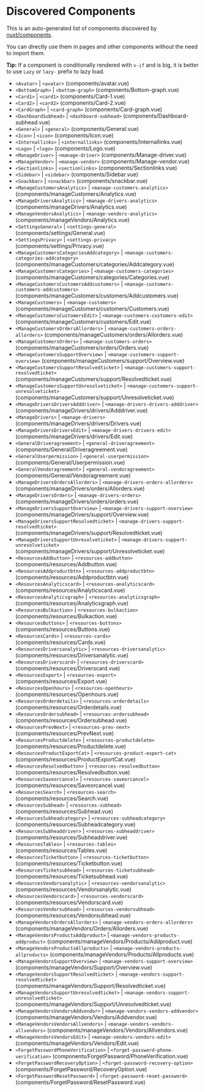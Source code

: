 # Discovered Components

This is an auto-generated list of components discovered by [nuxt/components](https://github.com/nuxt/components).

You can directly use them in pages and other components without the need to import them.

**Tip:** If a component is conditionally rendered with `v-if` and is big, it is better to use `Lazy` or `lazy-` prefix to lazy load.

- `<Avatar>` | `<avatar>` (components/avatar.vue)
- `<BottomGraph>` | `<bottom-graph>` (components/Bottom-graph.vue)
- `<Card1>` | `<card1>` (components/Card-1.vue)
- `<Card2>` | `<card2>` (components/Card-2.vue)
- `<CardGraph>` | `<card-graph>` (components/Card-graph.vue)
- `<DashboardSubhead>` | `<dashboard-subhead>` (components/Dashboard-subhead.vue)
- `<General>` | `<general>` (components/General.vue)
- `<Icon>` | `<icon>` (components/Icon.vue)
- `<Internallinks>` | `<internallinks>` (components/Internallinks.vue)
- `<Logo>` | `<logo>` (components/Logo.vue)
- `<ManageDriver>` | `<manage-driver>` (components/Manage-driver.vue)
- `<ManageVendor>` | `<manage-vendor>` (components/Manage-vendor.vue)
- `<Sectionlinks>` | `<sectionlinks>` (components/Sectionlinks.vue)
- `<Sidebar>` | `<sidebar>` (components/Sidebar.vue)
- `<Snackbar>` | `<snackbar>` (components/snackbar.vue)
- `<ManageCustomersAnalytics>` | `<manage-customers-analytics>` (components/manageCustomers/Analytics.vue)
- `<ManageDriversAnalytics>` | `<manage-drivers-analytics>` (components/manageDrivers/Analytics.vue)
- `<ManageVendorsAnalytics>` | `<manage-vendors-analytics>` (components/manageVendors/Analytics.vue)
- `<SettingsGeneral>` | `<settings-general>` (components/settings/General.vue)
- `<SettingsPrivacy>` | `<settings-privacy>` (components/settings/Privacy.vue)
- `<ManageCustomersCategoriesAddcategory>` | `<manage-customers-categories-addcategory>` (components/manageCustomers/categories/Addcategory.vue)
- `<ManageCustomersCategories>` | `<manage-customers-categories>` (components/manageCustomers/categories/Categories.vue)
- `<ManageCustomersCustomersAddcustomers>` | `<manage-customers-customers-addcustomers>` (components/manageCustomers/customers/Addcustomers.vue)
- `<ManageCustomers>` | `<manage-customers>` (components/manageCustomers/customers/Customers.vue)
- `<ManageCustomersCustomersEdit>` | `<manage-customers-customers-edit>` (components/manageCustomers/customers/Edit.vue)
- `<ManageCustomersOrdersAllorders>` | `<manage-customers-orders-allorders>` (components/manageCustomers/orders/Allorders.vue)
- `<ManageCustomersOrders>` | `<manage-customers-orders>` (components/manageCustomers/orders/Orders.vue)
- `<ManageCustomersSupportOverview>` | `<manage-customers-support-overview>` (components/manageCustomers/support/Overview.vue)
- `<ManageCustomersSupportResolvedticket>` | `<manage-customers-support-resolvedticket>` (components/manageCustomers/support/Resolvedticket.vue)
- `<ManageCustomersSupportUnresolveticket>` | `<manage-customers-support-unresolveticket>` (components/manageCustomers/support/Unresolveticket.vue)
- `<ManageDriversDriversAdddriver>` | `<manage-drivers-drivers-adddriver>` (components/manageDrivers/drivers/Adddriver.vue)
- `<ManageDrivers>` | `<manage-drivers>` (components/manageDrivers/drivers/Drivers.vue)
- `<ManageDriversDriversEdit>` | `<manage-drivers-drivers-edit>` (components/manageDrivers/drivers/Edit.vue)
- `<GeneralDriveragreement>` | `<general-driveragreement>` (components/General/Driveragreement.vue)
- `<GeneralUserpermission>` | `<general-userpermission>` (components/General/Userpermission.vue)
- `<GeneralVendoragreement>` | `<general-vendoragreement>` (components/General/Vendoragreement.vue)
- `<ManageDriversOrdersAllorders>` | `<manage-drivers-orders-allorders>` (components/manageDrivers/orders/Allorders.vue)
- `<ManageDriversOrders>` | `<manage-drivers-orders>` (components/manageDrivers/orders/orders.vue)
- `<ManageDriversSupportOverview>` | `<manage-drivers-support-overview>` (components/manageDrivers/support/Overview.vue)
- `<ManageDriversSupportResolvedticket>` | `<manage-drivers-support-resolvedticket>` (components/manageDrivers/support/Resolvedticket.vue)
- `<ManageDriversSupportUnresolveticket>` | `<manage-drivers-support-unresolveticket>` (components/manageDrivers/support/Unresolveticket.vue)
- `<ResourcesAddbutton>` | `<resources-addbutton>` (components/resources/Addbutton.vue)
- `<ResourcesAddproductbtn>` | `<resources-addproductbtn>` (components/resources/Addproductbtn.vue)
- `<ResourcesAnalyticscard>` | `<resources-analyticscard>` (components/resources/Analyticscard.vue)
- `<ResourcesAnalyticsgraph>` | `<resources-analyticsgraph>` (components/resources/Analyticsgraph.vue)
- `<ResourcesBulkaction>` | `<resources-bulkaction>` (components/resources/Bulkaction.vue)
- `<ResourcesButtons>` | `<resources-buttons>` (components/resources/Buttons.vue)
- `<ResourcesCards>` | `<resources-cards>` (components/resources/Cards.vue)
- `<ResourcesDriversanalytic>` | `<resources-driversanalytic>` (components/resources/Driversanalytic.vue)
- `<ResourcesDriverscard>` | `<resources-driverscard>` (components/resources/Driverscard.vue)
- `<ResourcesExport>` | `<resources-export>` (components/resources/Export.vue)
- `<ResourcesOpenhours>` | `<resources-openhours>` (components/resources/Openhours.vue)
- `<ResourcesOrderdetails>` | `<resources-orderdetails>` (components/resources/Orderdetails.vue)
- `<ResourcesOrdersubhead>` | `<resources-ordersubhead>` (components/resources/Ordersubhead.vue)
- `<ResourcesPrevNext>` | `<resources-prev-next>` (components/resources/PrevNext.vue)
- `<ResourcesProductdelete>` | `<resources-productdelete>` (components/resources/Productdelete.vue)
- `<ResourcesProductExportCat>` | `<resources-product-export-cat>` (components/resources/ProductExportCat.vue)
- `<ResourcesResolvedbutton>` | `<resources-resolvedbutton>` (components/resources/Resolvedbutton.vue)
- `<ResourcesSaveorcancel>` | `<resources-saveorcancel>` (components/resources/Saveorcancel.vue)
- `<ResourcesSearch>` | `<resources-search>` (components/resources/Search.vue)
- `<ResourcesSubhead>` | `<resources-subhead>` (components/resources/Subhead.vue)
- `<ResourcesSubheadcategory>` | `<resources-subheadcategory>` (components/resources/Subheadcategory.vue)
- `<ResourcesSubheaddriver>` | `<resources-subheaddriver>` (components/resources/Subheaddriver.vue)
- `<ResourcesTables>` | `<resources-tables>` (components/resources/Tables.vue)
- `<ResourcesTicketbutton>` | `<resources-ticketbutton>` (components/resources/Ticketbutton.vue)
- `<ResourcesTicketsubhead>` | `<resources-ticketsubhead>` (components/resources/Ticketsubhead.vue)
- `<ResourcesVendorsanalytic>` | `<resources-vendorsanalytic>` (components/resources/Vendorsanalytic.vue)
- `<ResourcesVendorscard>` | `<resources-vendorscard>` (components/resources/Vendorscard.vue)
- `<ResourcesVendorsubhead>` | `<resources-vendorsubhead>` (components/resources/Vendorsubhead.vue)
- `<ManageVendorsOrdersAllorders>` | `<manage-vendors-orders-allorders>` (components/manageVendors/Orders/Allorders.vue)
- `<ManageVendorsProductsAddproduct>` | `<manage-vendors-products-addproduct>` (components/manageVendors/Products/Addproduct.vue)
- `<ManageVendorsProductsAllproducts>` | `<manage-vendors-products-allproducts>` (components/manageVendors/Products/Allproducts.vue)
- `<ManageVendorsSupportOverview>` | `<manage-vendors-support-overview>` (components/manageVendors/Support/Overview.vue)
- `<ManageVendorsSupportResolvedticket>` | `<manage-vendors-support-resolvedticket>` (components/manageVendors/Support/Resolvedticket.vue)
- `<ManageVendorsSupportUnresolvedticket>` | `<manage-vendors-support-unresolvedticket>` (components/manageVendors/Support/Unresolvedticket.vue)
- `<ManageVendorsVendorsAddvendor>` | `<manage-vendors-vendors-addvendor>` (components/manageVendors/Vendors/Addvendor.vue)
- `<ManageVendorsVendorsAllvendors>` | `<manage-vendors-vendors-allvendors>` (components/manageVendors/Vendors/Allvendors.vue)
- `<ManageVendorsVendorsEdit>` | `<manage-vendors-vendors-edit>` (components/manageVendors/Vendors/Edit.vue)
- `<ForgetPasswordPhoneVerification>` | `<forget-password-phone-verification>` (components/ForgetPassword/PhoneVerification.vue)
- `<ForgetPasswordRecoveryOption>` | `<forget-password-recovery-option>` (components/ForgetPassword/RecoveryOption.vue)
- `<ForgetPasswordResetPassword>` | `<forget-password-reset-password>` (components/ForgetPassword/ResetPassword.vue)
